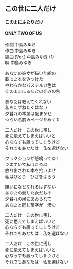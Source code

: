 ## この世に二人だけ
#### このよにふたりだけ
#### ONLY TWO OF US

作詞      中島みゆき  
作曲      中島みゆき  
編曲 (Ver.)  中島みゆき (1)  
唄      中島みゆき  


あなたの彼女が描いた絵の  
載った本をみつけた  
やわらかなパステルの色は  
そのままにあなたの好みの色  
  
あなたは教えてくれない  
私もたずねたくはない  
夕暮れの本屋は風まかせ  
つらい名前のページをめくる  
  
二人だけ　この世に残し  
死に絶えてしまえばいいと  
心ならずも願ってしまうけど  
それでもあなたは　私を選ばない  
  
クラクションが怒鳴ってゆく  
つまずいて私はころぶ  
放り出された本を拾いよせ  
私はひとり　ひざをはらう  
  
嫌いになどなれるはずない  
あなたの愛した女だもの  
夕暮れの凩にあおられて  
あなたと同じ苗字が　滲む  
  
二人だけ　この世に残し  
死に絶えてしまえばいいと  
心ならずも願ってしまうけど  
それでもあなたは　私を選ばない  
  
二人だけ　この世に残し  
死に絶えてしまえばいいと  
心ならずも願ってしまうけど  
それでもあなたは　私を選ばない  